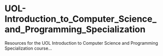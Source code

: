 # UOL-Introduction_to_Computer_Science_and_Programming_Specialization
Resources for the UOL Introduction to Computer Science and Programming Specialization course...
